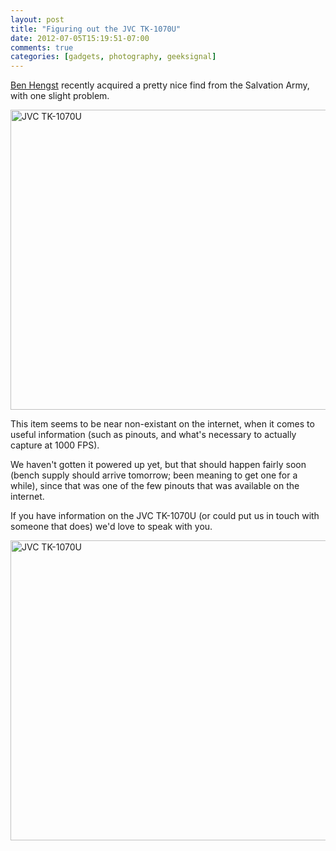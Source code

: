 ```yaml
---
layout: post
title: "Figuring out the JVC TK-1070U"
date: 2012-07-05T15:19:51-07:00
comments: true
categories: [gadgets, photography, geeksignal]
---
```


[Ben Hengst][notbenh] recently acquired a pretty nice find from the
Salvation Army, with one slight problem.

<a href="http://www.flickr.com/photos/jacob_helwig/7510805892/" title="JVC TK-1070U by jacob.helwig, on Flickr"><img src="http://farm8.staticflickr.com/7109/7510805892_8295ff7563_z.jpg" width="640" height="480" alt="JVC TK-1070U"></a>

This item seems to be near non-existant on the internet, when it comes
to useful information (such as pinouts, and what's necessary to
actually capture at 1000 FPS).

We haven't gotten it powered up yet, but that should happen fairly
soon (bench supply should arrive tomorrow; been meaning to get one for
a while), since that was one of the few pinouts that was available on
the internet.

If you have information on the JVC TK-1070U (or could put us in touch
with someone that does) we'd love to speak with you.

<a href="http://www.flickr.com/photos/jacob_helwig/7510805554/" title="JVC TK-1070U by jacob.helwig, on Flickr"><img src="http://farm9.staticflickr.com/8006/7510805554_723147c7c3_z.jpg" width="640" height="480" alt="JVC TK-1070U"></a>

[notbenh]: http://notbenh.info/ "Ben Hengst's site"
